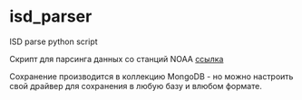 # isd_parser
ISD parse python script

Скрипт для парсинга данных со станций NOAA [ссылка](ftp://ftp.ncdc.noaa.gov/pub/data/noaa/)

Сохранение производится в коллекцию MongoDB - но можно настроить свой драйвер для сохранения в любую базу и влюбом формате.
